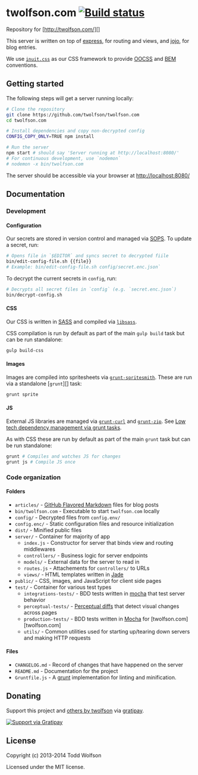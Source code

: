# twolfson.com [![Build status](https://travis-ci.org/twolfson/twolfson.com.png?branch=master)](https://travis-ci.org/twolfson/twolfson.com)

Repository for [http://twolfson.com/][]

This server is written on top of [express][], for routing and views, and [jojo][], for blog entries.

We use [`inuit.css`][] as our CSS framework to provide [OOCSS][] and [BEM][] conventions.

[http://twolfson.com/]: http://twolfson.com/
[express]: http://expressjs.com/
[jojo]: https://github.com/twolfson/jojo/
[`inuit.css`]: https://github.com/csswizardry/inuit.css
[OOCSS]: http://oocss.org/
[BEM]: http://bem.info/

## Getting started
The following steps will get a server running locally:

```bash
# Clone the repository
git clone https://github.com/twolfson/twolfson.com
cd twolfson.com

# Install dependencies and copy non-decrypted config
CONFIG_COPY_ONLY=TRUE npm install

# Run the server
npm start # should say 'Server running at http://localhost:8080/'
# For continuous development, use `nodemon`
# nodemon -x bin/twolfson.com
```

The server should be accessible via your browser at [http://localhost:8080/](http://localhost:8080/)

## Documentation
### Development
#### Configuration
Our secrets are stored in version control and managed via [SOPS][]. To update a secret, run:

```bash
# Opens file in `$EDITOR` and syncs secret to decrypted fiile
bin/edit-config-file.sh {{file}}
# Example: bin/edit-config-file.sh config/secret.enc.json`
```

To decrypt the current secrets in `config`, run:

```bash
# Decrypts all secret files in `config` (e.g. `secret.enc.json`)
bin/decrypt-config.sh
```

[SOPS]: https://github.com/mozilla/sops

#### CSS
Our CSS is written in [SASS][] and compiled via [`libsass`][].

CSS compilation is run by default as part of the main `gulp build` task but can be run standalone:

```bash
gulp build-css
```

[SASS]: http://sass-lang.com/
[`libsass`]: https://github.com/sass/libsass

#### Images
Images are compiled into spritesheets via [`grunt-spritesmith`][]. These are run via a standalone [`grunt`][] task:

```bash
grunt sprite
```

[`grunt-spritesmith`]: https://github.com/Ensighten/grunt-spritesmith

#### JS
External JS libraries are managed via [`grunt-curl`][] and [`grunt-zip`][]. See [Low tech dependency management via grunt tasks][lo-fi-grunt].

As with CSS these are run by default as part of the main `grunt` task but can be run standalone:

```bash
grunt # Compiles and watches JS for changes
grunt js # Compile JS once
```

[`grunt-curl`]: https://github.com/twolfson/grunt-curl
[`grunt-zip`]: https://github.com/twolfson/grunt-zip
[lo-fi-grunt]: /2014-01-19-low-tech-dependency-management-via-grunt-tasks

### Code organization
#### Folders
- `articles/` - [GitHub Flavored Markdown][] files for blog posts
- `bin/twolfson.com` - Executable to start `twolfson.com` locally
- `config/` - Decrypted files from `config.env/`
- `config.enc/` - Static configuration files and resource initialization
- `dist/` - Minified public files
- `server/` - Container for majority of app
    - `index.js` - Constructor for server that binds view and routing middlewares
    - `controllers/` - Business logic for server endpoints
    - `models/` - External data for the server to read in
    - `routes.js` - Attachements for `controllers/` to URLs
    - `views/` - HTML templates written in [Jade][]
- `public/` - CSS, images, and JavaScript for client side pages
- `test/` - Container for various test types
    - `integrations-tests/` - BDD tests written in [mocha][] that test server behavior
    - `perceptual-tests/` - [Perceptual diffs][] that detect visual changes across pages
    - `production-tests/` - BDD tests written in [Mocha][mocha] for [twolfson.com][twolfson.com]
    - `utils/` - Common utilities used for starting up/tearing down servers and making HTTP requests

[GitHub Flavored Markdown]: https://help.github.com/articles/github-flavored-markdown
[Jade]: http://jade-lang.com/
[mocha]: https://github.com/tj/mocha/
[Perceptual diffs]: http://www.youtube.com/watch?v=UMnZiTL0tUc

#### Files
- `CHANGELOG.md` - Record of changes that have happened on the server
- `README.md` - Documentation for the project
- `Gruntfile.js` - A [grunt][grunt] implementation for linting and minification.

[grunt]: http://gruntjs.com/

## Donating
Support this project and [others by twolfson][gratipay] via [gratipay][].

[![Support via Gratipay][gratipay-badge]][gratipay]

[gratipay-badge]: https://cdn.rawgit.com/gratipay/gratipay-badge/2.x.x/dist/gratipay.png
[gratipay]: https://www.gratipay.com/twolfson/

## License
Copyright (c) 2013-2014 Todd Wolfson

Licensed under the MIT license.
